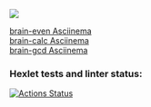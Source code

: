 <a href="https://codeclimate.com/github/codeclimate/codeclimate/maintainability"><img src="https://api.codeclimate.com/v1/badges/a99a88d28ad37a79dbf6/maintainability" /></a>

<a href="https://asciinema.org/a/504910">brain-even Asciinema</a><br>
<a href="https://asciinema.org/a/506040">brain-calc Asciinema</a><br>
<a href="https://asciinema.org/a/FWUtGCl23O2fADULzkHbpNPRT">brain-gcd Asciinema</a><br>


### Hexlet tests and linter status:
[![Actions Status](https://github.com/SaveDim/python-project-lvl1/workflows/hexlet-check/badge.svg)](https://github.com/SaveDim/python-project-lvl1/actions)
